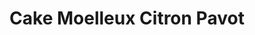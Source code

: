 ---
layout: recette
categories: [recettes]
hidden: true
lang: fr
title: Cake Moelleux Citron Pavot
type: sucre
ingredients: 
  - nom: oeufs 
    qte: 4
  - nom: farine
    qte: 150
    unite: gr
  - nom: beurre mou
    qte: 80
    unite: gr
  - nom: sucre glace
    qte: 130
    unite: gr
  - nom: graines de pavot
    qte: 10
    unite: gr
  - nom: levure
    qte: 11
    unite: gr
  - nom: petits citrons
    qte: 2
preconditions:
  - Le beurre et les oeufs doivent être à température ambiante
  - Préchauffer le four à 180°C
  - Séparer les blancs des jaunes
  - Zester les citrons
  - Presser les citrons
etapes:
  - label: Préparation
    details:
      - Dans un saladier, blanchir les jaunes avec le sucre
      - Mélanger avec le jus de citron et le beurre mou
      - Tamiser la farine et la levure sur la préparation
      - Mélanger doucement avec une spatule
      - Ajouter les zestes de citron (à souhait)
      - Ajouter les graines de pavot 
      - Monter les blancs en neige
      - Les incorporer à la préparation en deux fois
      - Beurrer et fariner le moule puis y ajouter la préparation
materiel:
  - moule à cake
  - batteur électrique
cuissonMinutes: 30
cuisson: 
  - Cuire 30 minutes à 180°C
  - Vérifier que le gâteau est cuit avec la pointe d'un couteau
notes:
  - À l'ajout du beurre, la préparation va changer de texture, c'est normal, tout va bien
---